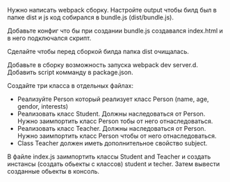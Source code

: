 Нужно написать webpack сборку. Настройте output чтобы билд был в папке dist и js код собирался в bundle.js (dist/bundle.js).

Добавьте конфиг что бы при создании bundle.js создавался index.html и в него подключался скрипт.

Сделайте чтобы перед сборкой билда папка dist очищалась.

Добавьте в сборку возможность запуска webpack dev server.d. Добавить script комманду в package.json.

Создайте три класса в отдельных файлах:
- Реализуйте Person который реализует класс Person (name, age, gendor, interests)
- Реализовать класс Student. Должны наследоваться от Person. Нужно заимпортить класс Person тобы от него отнаследоваться.
- Реализовать класс Teacher. Должны наследоваться от Person. Нужно заимпортить класс Person чтобы от него отнаследоваться.
- Class Teacher должен иметь дополнительное свойство subject.

В файле index.js заимпортить классы Student and Teacher и создать инстансы (создать обьекты с классов) student и techer. Затем вывести созданные обьекты в консоль.
